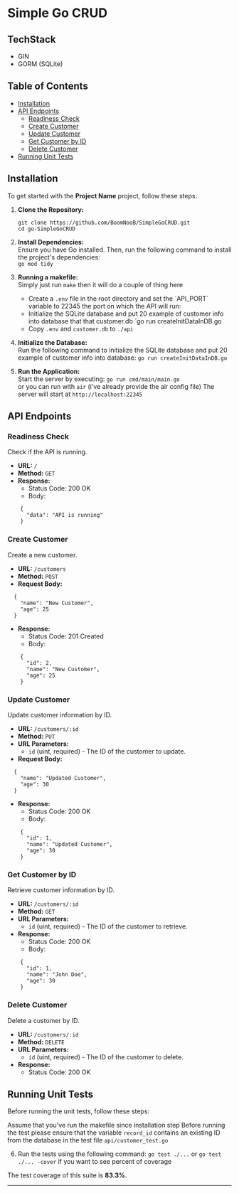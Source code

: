 # Simple Go CRUD 

## TechStack
- GIN
- GORM (SQLite)

## Table of Contents

- [Installation](#installation)
- [API Endpoints](#api-endpoints)
  - [Readiness Check](#readiness-check)
  - [Create Customer](#create-customer)
  - [Update Customer](#update-customer)
  - [Get Customer by ID](#get-customer-by-id)
  - [Delete Customer](#delete-customer)
- [Running Unit Tests](#running-unit-tests)

## Installation

To get started with the **Project Name** project, follow these steps:

1. **Clone the Repository:**
   ```
   git clone https://github.com/BoomNooB/SimpleGoCRUD.git
   cd go-SimpleGoCRUD
   ```
   
3. **Install Dependencies:**\
   Ensure you have Go installed. Then, run the following command to install the project's dependencies:\
   ```go mod tidy```

4. **Running a makefile:**\
   Simply just run
   `make`
   then it will do a couple of thing here
   - Create a `.env` file in the root directory and set the \`API_PORT\` variable to 22345 the port on which the API will run:
   - Initialize the SQLite database and put 20 example of customer info into database that that customer.db
   `go run createInitDataInDB.go
   - Copy `.env` and `customer.db` to `./api` 

6. **Initialize the Database:**\
   Run the following command to initialize the SQLite database and put 20 example of customer info into database:
   `go run createInitDataInDB.go`

7. **Run the Application:**\
   Start the server by executing:
   `go run cmd/main/main.go`\
   or you can run with `air` (i've already provide the air config file)
   The server will start at `http://localhost:22345`

## API Endpoints

### Readiness Check

Check if the API is running.

- **URL:** `/`
- **Method:** `GET`
- **Response:**
  - Status Code: 200 OK
  - Body:
```
    {
      "data": "API is running"
    }
```
### Create Customer

Create a new customer.

- **URL:** `/customers`
- **Method:** `POST`
- **Request Body:**
```
  {
    "name": "New Customer",
    "age": 25
  }
```

- **Response:**
  - Status Code: 201 Created
  - Body:
```
    {
      "id": 2,
      "name": "New Customer",
      "age": 25
    }
```

### Update Customer

Update customer information by ID.

- **URL:** `/customers/:id`
- **Method:** `PUT`
- **URL Parameters:**
  - `id` (uint, required) - The ID of the customer to update.
- **Request Body:**
```
  {
    "name": "Updated Customer",
    "age": 30
  }
```

- **Response:**
  - Status Code: 200 OK
  - Body:
```
    {
      "id": 1,
      "name": "Updated Customer",
      "age": 30
    }
```

### Get Customer by ID

Retrieve customer information by ID.

- **URL:** `/customers/:id`
- **Method:** `GET`
- **URL Parameters:**
  - `id` (uint, required) - The ID of the customer to retrieve.
- **Response:**
  - Status Code: 200 OK
  - Body:
```
    {
      "id": 1,
      "name": "John Doe",
      "age": 30
    }
```

### Delete Customer

Delete a customer by ID.

- **URL:** `/customers/:id`
- **Method:** `DELETE`
- **URL Parameters:**
  - `id` (uint, required) - The ID of the customer to delete.
- **Response:**
  - Status Code: 200 OK

## Running Unit Tests

Before running the unit tests, follow these steps:

Assume that you've run the makefile since installation step
Before running the test please ensure that the variable `record_id` contains an existing ID from the database in the test file `api/customer_test.go`

6. Run the tests using the following command:
   `go test ./...` or `go test ./... -cover` if you want to see percent of coverage

The test coverage of this suite is **83.3%.**

---
